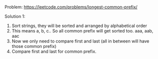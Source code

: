 Problem: https://leetcode.com/problems/longest-common-prefix/

Solution 1:
1. Sort strings, they will be sorted and arranged by alphabetical order
2. This means a, b, c.. So all common prefix will get sorted too. aaa, aab, aac
3. Now we only need to compare first and last (all in between will have those common prefix)
4. Compare first and last for common prefix.
